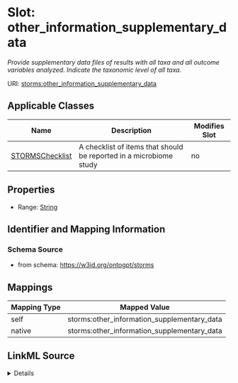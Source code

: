

# Slot: other_information_supplementary_data


_Provide supplementary data files of results with all taxa and all outcome variables analyzed. Indicate the taxonomic level of all taxa._



URI: [storms:other_information_supplementary_data](http://w3id.org/ontogpt/storms/other_information_supplementary_data)



<!-- no inheritance hierarchy -->





## Applicable Classes

| Name | Description | Modifies Slot |
| --- | --- | --- |
| [STORMSChecklist](STORMSChecklist.md) | A checklist of items that should be reported in a microbiome study |  no  |







## Properties

* Range: [String](String.md)





## Identifier and Mapping Information







### Schema Source


* from schema: https://w3id.org/ontogpt/storms




## Mappings

| Mapping Type | Mapped Value |
| ---  | ---  |
| self | storms:other_information_supplementary_data |
| native | storms:other_information_supplementary_data |




## LinkML Source

<details>
```yaml
name: other_information_supplementary_data
description: Provide supplementary data files of results with all taxa and all outcome
  variables analyzed. Indicate the taxonomic level of all taxa.
from_schema: https://w3id.org/ontogpt/storms
rank: 1000
alias: other_information_supplementary_data
owner: STORMSChecklist
domain_of:
- STORMSChecklist
slot_group: other_information
range: string

```
</details>
